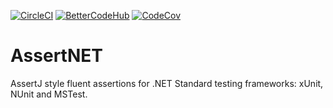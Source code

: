 [![CircleCI](https://circleci.com/gh/CptWesley/AssertNET.svg?style=shield)](https://circleci.com/gh/CptWesley/AssertNET)
[![BetterCodeHub](https://bettercodehub.com/edge/badge/CptWesley/AssertNET?branch=master)](https://bettercodehub.com/results/CptWesley/AssertNET)
[![CodeCov](https://codecov.io/gh/CptWesley/AssertNET/branch/master/graph/badge.svg)](https://codecov.io/gh/CptWesley/AssertNET/)

# AssertNET
AssertJ style fluent assertions for .NET Standard testing frameworks: xUnit, NUnit and MSTest.
